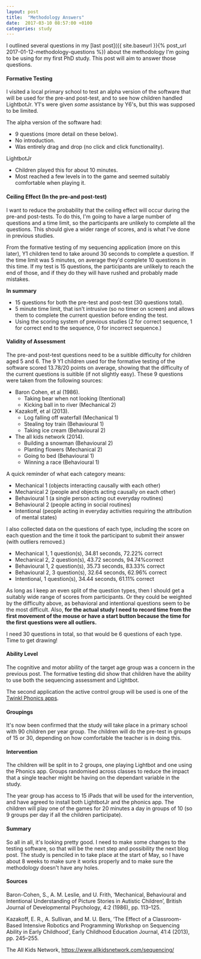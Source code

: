 ```yaml
---
layout: post
title:  "Methodology Answers"
date:  2017-03-10 08:57:00 +0100
categories: study
---
```


I outlined several questions in my [last post]({{ site.baseurl }}{% post_url 2017-01-12-methodology-questions %}) about the methodology I'm going to be using for my first PhD study. This post will aim to answer those questions.

#### Formative Testing

I visited a local primary school to test an alpha version of the software that will be used for the pre-and post-test, and to see how children handled LightbotJr. Y1's were given *some* assistance by Y6's, but this was supposed to be limited.

The alpha version of the software had:

- 9 questions (more detail on these below).
- No introduction.
- Was entirely drag and drop (no click and click functionality).

LightbotJr

- Children played this for about 10 minutes.
- Most reached a few levels in to the game and seemed suitably comfortable when playing it.

#### Ceiling Effect (In the pre-and post-test)

I want to reduce the probability that the ceiling effect will occur during the pre-and post-tests. To do this, I'm going to have a large number of questions and a time limit, so the participants are unlikely to complete all the questions. This should give a wider range of scores, and is what I've done in previous studies.

From the formative testing of my sequencing application (more on this later), Y1 children tend to take around 30 seconds to complete a question. If the time limit was 5 minutes, on average they'd complete 10 questions in this time. If my test is 15 questions, the participants are unlikely to reach the end of those, and if they do they will have rushed and probably made mistakes.

**In summary**

- 15 questions for both the pre-test and post-test (30 questions total).
- 5 minute time limit, that isn't intrusive (so no timer on screen) and allows them to complete the current question before ending the test.
- Using the scoring system of previous studies (2 for correct sequence, 1 for correct end to the sequence, 0 for incorrect sequence.)

#### Validity of Assessment

The pre-and post-test questions need to be a suitible difficulty for children aged 5 and 6. The 9 Y1 children used for the formative testing of the software scored 13.78/20 points on average, showing that the difficulty of the current questions is suitible (if not slightly easy). These 9 questions were taken from the following sources:

- Baron Cohen, et al (1986).
	- Taking bear when not looking (Itentional)
	- Kicking ball in to river (Mechanical 2)
- Kazakoff, et al (2013).
	- Log falling off waterfall (Mechanical 1)
	- Stealing toy train (Behavioural 1)
	- Taking ice cream (Behavioural 2)
- The all kids network (2014).
	- Building a snowman (Behavioural 2)
	- Planting flowers (Mechanical 2)
	- Going to bed (Behavioural 1)
	- Winning a race (Behavioural 1)

A quick reminder of what each category means:

- Mechanical 1 (objects interacting causally with each other)
- Mechanical 2 (people and objects acting causally on each other)
- Behavioural 1 (a single person acting out everyday routines)
- Behavioural 2 (people acting in social routines)
- Intentional (people acting in everyday activities requiring the attribution of mental states)

I also collected data on the questions of each type, including the score on each question and the time it took the participant to submit their answer (with outliers removed.)

- Mechanical 1, 1 question(s), 34.81 seconds, 72.22% correct
- Mechanical 2, 2 question(s), 43.72 seconds, 94.74%correct
- Behavioural 1, 2 question(s), 35.73 seconds, 83.33% correct
- Behavioural 2, 3 question(s), 32.64 seconds, 62.96% correct
- Intentional, 1 question(s), 34.44 seconds, 61.11% correct

As long as I keep an even split of the question types, then I should get a suitably wide range of scores from participants. Or they could be weighted by the difficulty above, as behavioral and intentional questions seem to be the most difficult. Also, **for the actual study I need to record time from the first movement of the mouse or have a start button because the time for the first questions were all outliers.**

I need 30 questions in total, so that would be 6 questions of each type. Time to get drawing!

#### Ability Level

The cognitive and motor ability of the target age group was a concern in the previous post. The formative testing did show that children have the ability to use both the sequencing assessment and Lightbot.

The second application the active control group will be used is one of the [Twinkl Phonics apps](http://www.twinkl.co.uk/page/twinkl-apps).

#### Groupings

It's now been confirmed that the study will take place in a primary school with 90 children per year group. The children will do the pre-test in groups of 15 or 30, depending on how comfortable the teacher is in doing this.

#### Intervention

The children will be split in to 2 groups, one playing Lightbot and one using the Phonics app. Groups randomised across classes to reduce the impact that a single teacher might be having on the dependant variable in the study.

The year group has access to 15 iPads that will be used for the intervention, and have agreed to install both LightbotJr and the phonics app. The children will play one of the games for 20 minutes a day in groups of 10 (so 9 groups per day if all the children participate).

#### Summary

So all in all, it's looking pretty good. I need to make some changes to the testing software, so that will be the next step and possibility the next blog post. The study is penciled in to take place at the start of May, so I have about 8 weeks to make sure it works properly and to make sure the methodology doesn't have any holes.

#### Sources

Baron-Cohen, S., A. M. Leslie, and U. Frith, ‘Mechanical, Behavioural and Intentional Understanding of Picture Stories in Autistic Children’, British Journal of Developmental Psychology, 4:2 (1986), pp. 113–125.

Kazakoff, E. R., A. Sullivan, and M. U. Bers, ‘The Effect of a Classroom-Based Intensive Robotics and Programming Workshop on Sequencing Ability in Early Childhood’, Early Childhood Education Journal, 41:4 (2013), pp. 245–255.

The All Kids Network, https://www.allkidsnetwork.com/sequencing/
